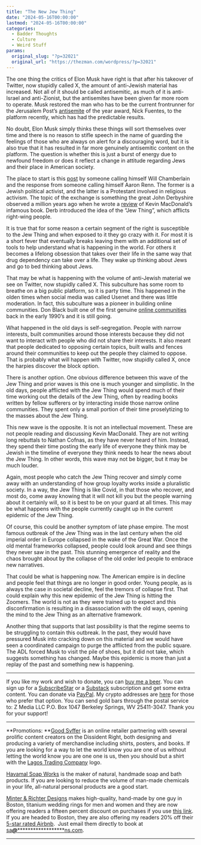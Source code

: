 ```yaml
---
title: "The New Jew Thing"
date: "2024-05-16T00:00:00"
lastmod: "2024-05-16T00:00:00"
categories:
  - Badder Thoughts
  - Culture
  - Weird Stuff
params:
  original_slug: "?p=32021"
  original_url: "https://thezman.com/wordpress/?p=32021"
---
```


The one thing the critics of Elon Musk have right is that after his
takeover of Twitter, now stupidly called X, the amount of anti-Jewish
material has increased. Not all of it should be called antisemitic, as
much of it is anti-Israel and anti-Zionist, but the antisemites have
been given far more room to operate. Musk restored the man who has to be
the current frontrunner for the Jerusalem Post’s
<a href="https://www.jpost.com/diaspora/antisemitism/article-781331"
rel="noopener" target="_blank">antisemite</a> of the year award, Nick
Fuentes, to the platform recently, which has had the predictable
results.

No doubt, Elon Musk simply thinks these things will sort themselves over
time and there is no reason to stifle speech in the name of guarding the
feelings of those who are always on alert for a discouraging word, but
it is also true that it has resulted in far more genuinely antisemitic
content on the platform. The question is whether this is just a burst of
energy due to newfound freedom or does it reflect a change in attitude
regarding Jews and their place in American society.

The place to start is this
<a href="https://twitter.com/aaron_renn/status/1790921538658546036"
rel="noopener" target="_blank">post</a> by someone calling himself Will
Chamberlain and the response from someone calling himself Aaron Renn.
The former is a Jewish political activist, and the latter is a
Protestant involved in religious activism. The topic of the exchange is
something the great John Derbyshire observed a million years ago when he
wrote a <a
href="https://www.theamericanconservative.com/the-marx-of-the-anti-semites/"
rel="noopener" target="_blank">review</a> of Kevin MacDonald’s infamous
book. Derb introduced the idea of the “Jew Thing”, which afflicts
right-wing people.

It is true that for some reason a certain segment of the right is
susceptible to the Jew Thing and when exposed to it they go crazy with
it. For most it is a short fever that eventually breaks leaving them
with an additional set of tools to help understand what is happening in
the world. For others it becomes a lifelong obsession that takes over
their life in the same way that drug dependency can take over a life.
They wake up thinking about Jews and go to bed thinking about Jews.

That may be what is happening with the volume of anti-Jewish material we
see on Twitter, now stupidly called X. This subculture has some room to
breathe on a big public platform, so it is party time. This happened in
the olden times when social media was called Usenet and there was little
moderation. In fact, this subculture was a pioneer in building online
communities. Don Black built one of the first genuine
<a href="https://www.stormfront.org/forum/" rel="noopener"
target="_blank">online communities</a> back in the early 1990’s and it
is still going.

What happened in the old days is self-segregation. People with narrow
interests, built communities around those interests because they did not
want to interact with people who did not share their interests. It also
meant that people dedicated to opposing certain topics, built walls and
fences around their communities to keep out the people they claimed to
oppose. That is probably what will happen with Twitter, now stupidly
called X, once the harpies discover the block option.

There is another option. One obvious difference between this wave of the
Jew Thing and prior waves is this one is much younger and simplistic. In
the old days, people afflicted with the Jew Thing would spend much of
their time working out the details of the Jew Thing, often by reading
books written by fellow sufferers or by interacting inside those narrow
online communities. They spent only a small portion of their time
proselytizing to the masses about the Jew Thing.

This new wave is the opposite. It is not an intellectual movement. These
are not people reading and discussing Kevin MacDonald. They are not
writing long rebuttals to Nathan Cofnas, as they have never heard of
him. Instead, they spend their time posting the early life of everyone
they think may be Jewish in the timeline of everyone they think needs to
hear the news about the Jew Thing. In other words, this wave may not be
bigger, but it may be much louder.

Again, most people who catch the Jew Thing recover and simply come away
with an understanding of how group loyalty works inside a pluralistic
society. In a way, the Jew Thing is like Covid, in that those who
recover, and most do, come away knowing that it will not kill you but
the people warning about it certainly will, so it is best to be on your
guard at all times. This may be what happens with the people currently
caught up in the current epidemic of the Jew Thing.

Of course, this could be another symptom of late phase empire. The most
famous outbreak of the Jew Thing was in the last century when the old
imperial order in Europe collapsed in the wake of the Great War. Once
the old mental frameworks collapsed, people could look around and see
things they never saw in the past. This stunning emergence of reality
and the chaos brought about by the collapse of the old order led people
to embrace new narratives.

That could be what is happening now. The American empire is in decline
and people feel that things are no longer in good order. Young people,
as is always the case in societal decline, feel the tremors of collapse
first. That could explain why this new epidemic of the Jew Thing is
hitting the Zoomers. The world is not as they were trained up to expect
and this disconfirmation is resulting in a disassociation with the old
ways, opening the mind to the Jew Thing as an alternative framework.

Another thing that supports that last possibility is that the regime
seems to be struggling to contain this outbreak. In the past, they would
have pressured Musk into cracking down on this material and we would
have seen a coordinated campaign to purge the afflicted from the public
square. The ADL forced Musk to visit the pile of shoes, but it did not
take, which suggests something has changed. Maybe this epidemic is more
than just a replay of the past and something new is happening.

------------------------------------------------------------------------

If you like my work and wish to donate, you can
<a href="https://www.buymeacoffee.com/mujolulu" rel="noopener"
target="_blank">buy me a beer</a>. You can sign up for a
<a href="https://www.subscribestar.com/the-z-blog" rel="noopener"
target="_blank">SubscribeStar</a> or a
<a href="https://thedissident.substack.com/" rel="noopener"
target="_blank">Substack</a> subscription and get some extra content.
You can donate via <a
href="https://www.paypal.com/donate/?cmd=_s-xclick&amp;hosted_button_id=UDAS2Q8JYA6CN&amp;source=url"
rel="noopener" target="_blank">PayPal</a>. My crypto addresses are
<a href="https://thezman.com/wordpress/?page_id=22713" rel="noopener"
target="_blank">here</a> for those who prefer that option. You can send
gold bars through the postal service to: Z Media LLC P.O. Box 1047
Berkeley Springs, WV 25411-3047. Thank you for your support!

------------------------------------------------------------------------

**Promotions: **<a href="https://goodsvffer.com/" rel="noopener" target="_blank">Good
Svffer</a> is an online retailer partnering with several prolific
content creators on the Dissident Right, both designing and producing a
variety of merchandise including shirts, posters, and books. If you are
looking for a way to let the world know you are one of us without
letting the world know you are one one is us, then you should but a
shirt with the
<a href="https://goodsvffer.com/products/lagos-trading-company"
rel="noopener" target="_blank">Lagos Trading Company</a> logo.

<a href="https://havamalsoapworks.com/" rel="noopener"
target="_blank">Havamal Soap Works</a> is the maker of natural, handmade
soap and bath products. If you are looking to reduce the volume of
man-made chemicals in your life, all-natural personal products are a
good start.

<a href="https://www.minterandrichterdesigns.com/"
rel="noreferrer nofollow noopener" target="_blank">Minter &amp; Richter
Designs</a> makes high-quality, hand-made by one guy in Boston, titanium
wedding rings for men and women and they are now offering readers a
fifteen percent discount on purchases if you use
<a href="https://www.minterandrichterdesigns.com/discount/ZMAN"
rel="noreferrer nofollow noopener" target="_blank">this link</a>.
<span class="highlight"><span class="colour"><span class="font"><span class="size">If
you are headed to Boston, they are also offering my readers 20% off
their <a
href="https://www.airbnb.com/users/7988017/listings?user_id=7988017&amp;s=3"
rel="noopener noreferrer" target="_blank">5-star rated Airbnb</a>.  Just
email them directly to book at
<a href="mailto:sa***@*********************ns.com"
data-original-string="ripPhgD4igFeYPGnv1qKYQ==cb7Bp0KpQY3GVrF+iiSekAwN21q7+WsugVajkrYs1bO6Y3qXP8CcEMe+NltBlvWiBMb"><span
class="apbct-email-encoder"
data-original-string="ONHkc0BXUWlRX4vRXdJI/g==cb7OiScl+QE5wlVxEYaCnAm6Jd4cj6jPffbS8MKmJDyGWTJf7GvFpaWxj1XFD7FOTWZ"
title="This contact has been encoded by Anti-Spam by CleanTalk. Click to decode. To finish the decoding make sure that JavaScript is enabled in your browser.">sa<span
class="apbct-blur">***</span>@<span
class="apbct-blur">*********************</span>ns.com</span></a>.</span></span></span></span>

------------------------------------------------------------------------
